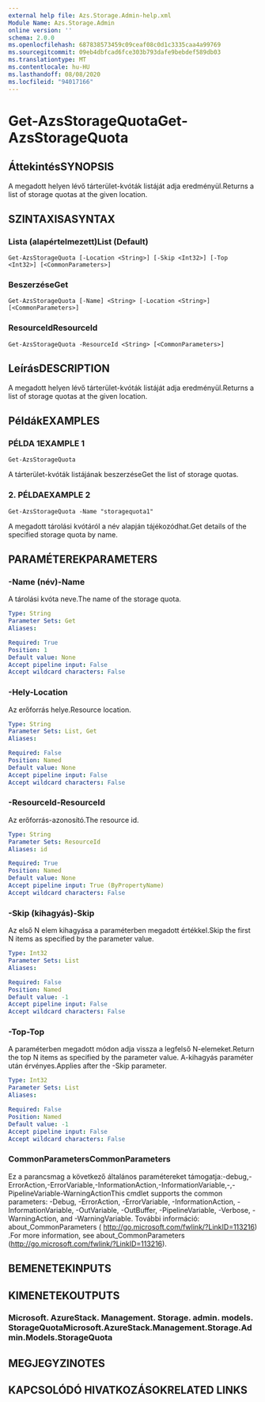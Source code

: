 ```yaml
---
external help file: Azs.Storage.Admin-help.xml
Module Name: Azs.Storage.Admin
online version: ''
schema: 2.0.0
ms.openlocfilehash: 687838573459c09ceaf08c0d1c3335caa4a99769
ms.sourcegitcommit: 09eb4dbfcad6fce303b793dafe9bebdef589db03
ms.translationtype: MT
ms.contentlocale: hu-HU
ms.lasthandoff: 08/08/2020
ms.locfileid: "94017166"
---
```

# <span data-ttu-id="78238-101">Get-AzsStorageQuota</span><span class="sxs-lookup"><span data-stu-id="78238-101">Get-AzsStorageQuota</span></span>

## <span data-ttu-id="78238-102">Áttekintés</span><span class="sxs-lookup"><span data-stu-id="78238-102">SYNOPSIS</span></span>
<span data-ttu-id="78238-103">A megadott helyen lévő tárterület-kvóták listáját adja eredményül.</span><span class="sxs-lookup"><span data-stu-id="78238-103">Returns a list of storage quotas at the given location.</span></span>

## <span data-ttu-id="78238-104">SZINTAXISA</span><span class="sxs-lookup"><span data-stu-id="78238-104">SYNTAX</span></span>

### <span data-ttu-id="78238-105">Lista (alapértelmezett)</span><span class="sxs-lookup"><span data-stu-id="78238-105">List (Default)</span></span>
```
Get-AzsStorageQuota [-Location <String>] [-Skip <Int32>] [-Top <Int32>] [<CommonParameters>]
```

### <span data-ttu-id="78238-106">Beszerzése</span><span class="sxs-lookup"><span data-stu-id="78238-106">Get</span></span>
```
Get-AzsStorageQuota [-Name] <String> [-Location <String>] [<CommonParameters>]
```

### <span data-ttu-id="78238-107">ResourceId</span><span class="sxs-lookup"><span data-stu-id="78238-107">ResourceId</span></span>
```
Get-AzsStorageQuota -ResourceId <String> [<CommonParameters>]
```

## <span data-ttu-id="78238-108">Leírás</span><span class="sxs-lookup"><span data-stu-id="78238-108">DESCRIPTION</span></span>
<span data-ttu-id="78238-109">A megadott helyen lévő tárterület-kvóták listáját adja eredményül.</span><span class="sxs-lookup"><span data-stu-id="78238-109">Returns a list of storage quotas at the given location.</span></span>

## <span data-ttu-id="78238-110">Példák</span><span class="sxs-lookup"><span data-stu-id="78238-110">EXAMPLES</span></span>

### <span data-ttu-id="78238-111">PÉLDA 1</span><span class="sxs-lookup"><span data-stu-id="78238-111">EXAMPLE 1</span></span>
```
Get-AzsStorageQuota
```

<span data-ttu-id="78238-112">A tárterület-kvóták listájának beszerzése</span><span class="sxs-lookup"><span data-stu-id="78238-112">Get the list of storage quotas.</span></span>

### <span data-ttu-id="78238-113">2. PÉLDA</span><span class="sxs-lookup"><span data-stu-id="78238-113">EXAMPLE 2</span></span>
```
Get-AzsStorageQuota -Name "storagequota1"
```

<span data-ttu-id="78238-114">A megadott tárolási kvótáról a név alapján tájékozódhat.</span><span class="sxs-lookup"><span data-stu-id="78238-114">Get details of the specified storage quota by name.</span></span>

## <span data-ttu-id="78238-115">PARAMÉTEREK</span><span class="sxs-lookup"><span data-stu-id="78238-115">PARAMETERS</span></span>

### <span data-ttu-id="78238-116">-Name (név)</span><span class="sxs-lookup"><span data-stu-id="78238-116">-Name</span></span>
<span data-ttu-id="78238-117">A tárolási kvóta neve.</span><span class="sxs-lookup"><span data-stu-id="78238-117">The name of the storage quota.</span></span>

```yaml
Type: String
Parameter Sets: Get
Aliases:

Required: True
Position: 1
Default value: None
Accept pipeline input: False
Accept wildcard characters: False
```

### <span data-ttu-id="78238-118">-Hely</span><span class="sxs-lookup"><span data-stu-id="78238-118">-Location</span></span>
<span data-ttu-id="78238-119">Az erőforrás helye.</span><span class="sxs-lookup"><span data-stu-id="78238-119">Resource location.</span></span>

```yaml
Type: String
Parameter Sets: List, Get
Aliases:

Required: False
Position: Named
Default value: None
Accept pipeline input: False
Accept wildcard characters: False
```

### <span data-ttu-id="78238-120">-ResourceId</span><span class="sxs-lookup"><span data-stu-id="78238-120">-ResourceId</span></span>
<span data-ttu-id="78238-121">Az erőforrás-azonosító.</span><span class="sxs-lookup"><span data-stu-id="78238-121">The resource id.</span></span>

```yaml
Type: String
Parameter Sets: ResourceId
Aliases: id

Required: True
Position: Named
Default value: None
Accept pipeline input: True (ByPropertyName)
Accept wildcard characters: False
```

### <span data-ttu-id="78238-122">-Skip (kihagyás)</span><span class="sxs-lookup"><span data-stu-id="78238-122">-Skip</span></span>
<span data-ttu-id="78238-123">Az első N elem kihagyása a paraméterben megadott értékkel.</span><span class="sxs-lookup"><span data-stu-id="78238-123">Skip the first N items as specified by the parameter value.</span></span>

```yaml
Type: Int32
Parameter Sets: List
Aliases:

Required: False
Position: Named
Default value: -1
Accept pipeline input: False
Accept wildcard characters: False
```

### <span data-ttu-id="78238-124">-Top</span><span class="sxs-lookup"><span data-stu-id="78238-124">-Top</span></span>
<span data-ttu-id="78238-125">A paraméterben megadott módon adja vissza a legfelső N-elemeket.</span><span class="sxs-lookup"><span data-stu-id="78238-125">Return the top N items as specified by the parameter value.</span></span>
<span data-ttu-id="78238-126">A-kihagyás paraméter után érvényes.</span><span class="sxs-lookup"><span data-stu-id="78238-126">Applies after the -Skip parameter.</span></span>

```yaml
Type: Int32
Parameter Sets: List
Aliases:

Required: False
Position: Named
Default value: -1
Accept pipeline input: False
Accept wildcard characters: False
```

### <span data-ttu-id="78238-127">CommonParameters</span><span class="sxs-lookup"><span data-stu-id="78238-127">CommonParameters</span></span>
<span data-ttu-id="78238-128">Ez a parancsmag a következő általános paramétereket támogatja:-debug,-ErrorAction,-ErrorVariable,-InformationAction,-InformationVariable,-,-PipelineVariable-WarningAction</span><span class="sxs-lookup"><span data-stu-id="78238-128">This cmdlet supports the common parameters: -Debug, -ErrorAction, -ErrorVariable, -InformationAction, -InformationVariable, -OutVariable, -OutBuffer, -PipelineVariable, -Verbose, -WarningAction, and -WarningVariable.</span></span> <span data-ttu-id="78238-129">További információ: about_CommonParameters ( http://go.microsoft.com/fwlink/?LinkID=113216) .</span><span class="sxs-lookup"><span data-stu-id="78238-129">For more information, see about_CommonParameters (http://go.microsoft.com/fwlink/?LinkID=113216).</span></span>

## <span data-ttu-id="78238-130">BEMENETEK</span><span class="sxs-lookup"><span data-stu-id="78238-130">INPUTS</span></span>

## <span data-ttu-id="78238-131">KIMENETEK</span><span class="sxs-lookup"><span data-stu-id="78238-131">OUTPUTS</span></span>

### <span data-ttu-id="78238-132">Microsoft. AzureStack. Management. Storage. admin. models. StorageQuota</span><span class="sxs-lookup"><span data-stu-id="78238-132">Microsoft.AzureStack.Management.Storage.Admin.Models.StorageQuota</span></span>

## <span data-ttu-id="78238-133">MEGJEGYZI</span><span class="sxs-lookup"><span data-stu-id="78238-133">NOTES</span></span>

## <span data-ttu-id="78238-134">KAPCSOLÓDÓ HIVATKOZÁSOK</span><span class="sxs-lookup"><span data-stu-id="78238-134">RELATED LINKS</span></span>
